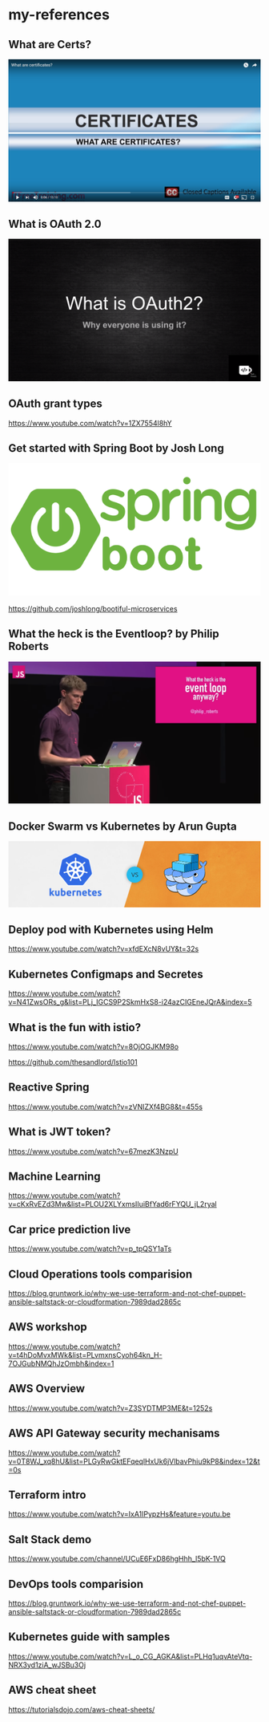 # my-references

## What are Certs?

[![What are Certs](./certs.png)](https://www.youtube.com/watch?v=LRMBZhdFjDI)

## What is OAuth 2.0
[![What is OAuth](./OAuth.png)](https://www.youtube.com/watch?v=LRNg4tDtrkE)

## OAuth grant types
https://www.youtube.com/watch?v=1ZX7554l8hY

## Get started with Spring Boot by Josh Long
[![Spring Boot](./spring-boot.png)](https://www.youtube.com/watch?v=SFDYdslOvu8)

https://github.com/joshlong/bootiful-microservices

## What the heck is the Eventloop? by Philip Roberts
[![Event Loop](./event-loop.png)](https://www.youtube.com/watch?v=8aGhZQkoFbQ&t=860s)

## Docker Swarm vs Kubernetes by Arun Gupta
[![Kubernetes vs Docker Swarm](./k-vs-d.jpg)](https://www.youtube.com/watch?v=1dgUXNVQS5o&t=40s)

## Deploy pod with Kubernetes using Helm
https://www.youtube.com/watch?v=xfdEXcN8vUY&t=32s

## Kubernetes Configmaps and Secretes
https://www.youtube.com/watch?v=N41ZwsORs_g&list=PLj_IGCS9P2SkmHxS8-i24azCIGEneJQrA&index=5

## What is the fun with istio?
https://www.youtube.com/watch?v=8OjOGJKM98o

https://github.com/thesandlord/Istio101

## Reactive Spring
https://www.youtube.com/watch?v=zVNIZXf4BG8&t=455s

## What is JWT token?
https://www.youtube.com/watch?v=67mezK3NzpU

## Machine Learning
https://www.youtube.com/watch?v=cKxRvEZd3Mw&list=PLOU2XLYxmsIIuiBfYad6rFYQU_jL2ryal

## Car price prediction live
https://www.youtube.com/watch?v=p_tpQSY1aTs

## Cloud Operations tools comparision
https://blog.gruntwork.io/why-we-use-terraform-and-not-chef-puppet-ansible-saltstack-or-cloudformation-7989dad2865c

## AWS workshop
https://www.youtube.com/watch?v=t4hDoMvxMWk&list=PLvmxnsCyoh64kn_H-7OJGubNMQhJzOmbh&index=1

## AWS Overview
https://www.youtube.com/watch?v=Z3SYDTMP3ME&t=1252s

## AWS API Gateway security mechanisams
https://www.youtube.com/watch?v=0T8WJ_xq8hU&list=PLGyRwGktEFqeqlHxUk6jVlbavPhiu9kP8&index=12&t=0s

## Terraform intro
https://www.youtube.com/watch?v=IxA1IPypzHs&feature=youtu.be

## Salt Stack demo
https://www.youtube.com/channel/UCuE6FxD86hgHhh_l5bK-1VQ


## DevOps tools comparision
https://blog.gruntwork.io/why-we-use-terraform-and-not-chef-puppet-ansible-saltstack-or-cloudformation-7989dad2865c

## Kubernetes guide with samples
https://www.youtube.com/watch?v=L_o_CG_AGKA&list=PLHq1uqvAteVtq-NRX3yd1ziA_wJSBu3Oj

## AWS cheat sheet
https://tutorialsdojo.com/aws-cheat-sheets/

